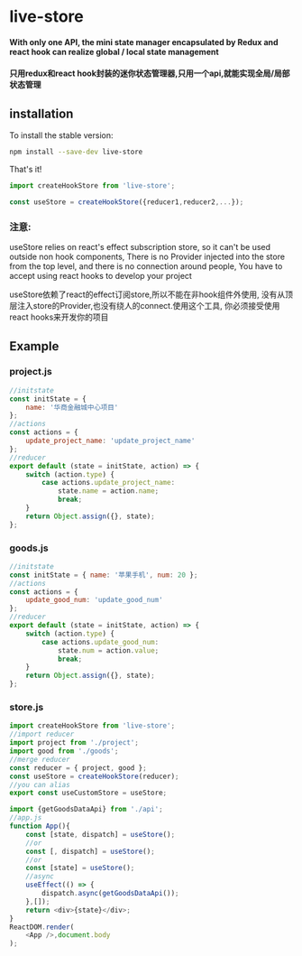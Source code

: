 # live-store

#### With only one API, the mini state manager encapsulated by Redux and react hook can realize global / local state management
#### 只用redux和react hook封装的迷你状态管理器,只用一个api,就能实现全局/局部状态管理

## installation

To install the stable version:

```sh
npm install --save-dev live-store
```

That's it!
```js
import createHookStore from 'live-store';

const useStore = createHookStore({reducer1,reducer2,...});
```

### 注意:
useStore relies on react's effect subscription store, so it can't be used outside non hook components,
There is no Provider injected into the store from the top level, and there is no connection around people,
You have to accept using react hooks to develop your project

useStore依赖了react的effect订阅store,所以不能在非hook组件外使用,
没有从顶层注入store的Provider,也没有绕人的connect.使用这个工具,
你必须接受使用react hooks来开发你的项目


## Example
### project.js
```js
//initstate
const initState = {
    name: '华商金融城中心项目'
};
//actions
const actions = {
    update_project_name: 'update_project_name'
};
//reducer
export default (state = initState, action) => {
    switch (action.type) {
        case actions.update_project_name:
            state.name = action.name;
            break;
    }
    return Object.assign({}, state);
};
```

### goods.js
```js
//initstate
const initState = { name: '苹果手机', num: 20 };
//actions
const actions = {
    update_good_num: 'update_good_num'
};
//reducer
export default (state = initState, action) => {
    switch (action.type) {
        case actions.update_good_num:
            state.num = action.value;
            break;
    }
    return Object.assign({}, state);
};
```

### store.js
```js
import createHookStore from 'live-store';
//import reducer
import project from './project';
import good from './goods';
//merge reducer
const reducer = { project, good };
const useStore = createHookStore(reducer);
//you can alias 
export const useCustomStore = useStore;

```

```js
import {getGoodsDataApi} from './api';
//app.js
function App(){
    const [state, dispatch] = useStore();
    //or
    const [, dispatch] = useStore();
    //or
    const [state] = useStore();
    //async
    useEffect(() => {
        dispatch.async(getGoodsDataApi());
    },[]);
    return <div>{state}</div>; 
}
ReactDOM.render(
    <App />,document.body
);
````